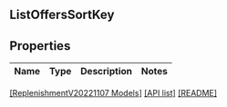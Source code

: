 ## ListOffersSortKey

## Properties

Name | Type | Description | Notes
------------ | ------------- | ------------- | -------------

[[ReplenishmentV20221107 Models]](../) [[API list]](../../Api) [[README]](../../../README.md)
